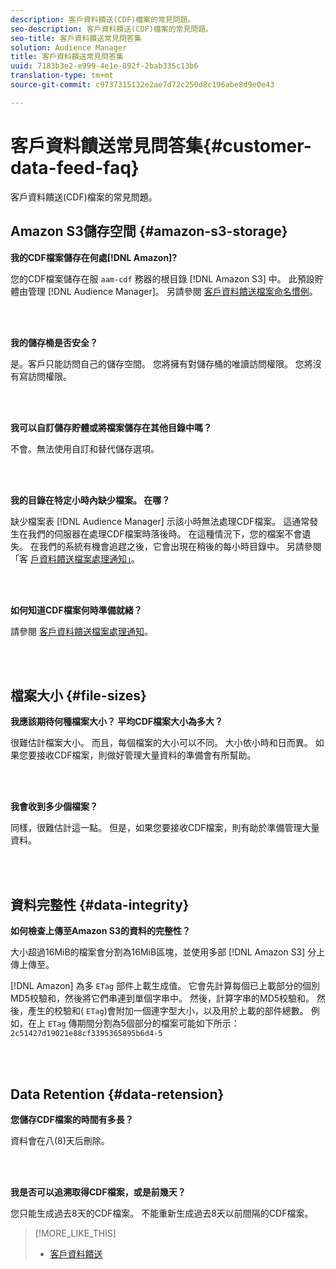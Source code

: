 ```yaml
---
description: 客戶資料饋送(CDF)檔案的常見問題。
seo-description: 客戶資料饋送(CDF)檔案的常見問題。
seo-title: 客戶資料饋送常見問答集
solution: Audience Manager
title: 客戶資料饋送常見問答集
uuid: 7183b3e2-e999-4e1e-892f-2bab335c13b6
translation-type: tm+mt
source-git-commit: c9737315132e2ae7d72c250d8c196abe8d9e0e43

---
```



# 客戶資料饋送常見問答集{#customer-data-feed-faq}

客戶資料饋送(CDF)檔案的常見問題。

## Amazon S3儲存空間 {#amazon-s3-storage}

**我的CDF檔案儲存在何處[!DNL Amazon]?**

您的CDF檔案儲存在服 `aam-cdf` 務器的根目錄 [!DNL Amazon S3] 中。 此預設貯體由管理 [!DNL Audience Manager]。 另請參閱 [客戶資料饋送檔案命名慣例](../features/cdf-files.md#cdf-naming-conventions)。

<br> 

**我的儲存桶是否安全？**

是。客戶只能訪問自己的儲存空間。 您將擁有對儲存桶的唯讀訪問權限。 您將沒有寫訪問權限。

<br> 

**我可以自訂儲存貯體或將檔案儲存在其他目錄中嗎？**

不會。無法使用自訂和替代儲存選項。

<br> 

**我的目錄在特定小時內缺少檔案。 在哪？**

缺少檔案表 [!DNL Audience Manager] 示該小時無法處理CDF檔案。 這通常發生在我們的伺服器在處理CDF檔案時落後時。 在這種情況下，您的檔案不會遺失。 在我們的系統有機會追趕之後，它會出現在稍後的每小時目錄中。 另請參閱「客 [戶資料饋送檔案處理通知」](../features/cdf-files.md#cdf-file-processing-notifications)。

<br> 

**如何知道CDF檔案何時準備就緒？**

請參閱 [客戶資料饋送檔案處理通知](../features/cdf-files.md#cdf-file-processing-notifications)。

<br> 

## 檔案大小 {#file-sizes}

**我應該期待何種檔案大小？ 平均CDF檔案大小為多大？**

很難估計檔案大小。 而且，每個檔案的大小可以不同。 大小依小時和日而異。 如果您要接收CDF檔案，則做好管理大量資料的準備會有所幫助。

<br> 

**我會收到多少個檔案？**

同樣，很難估計這一點。 但是，如果您要接收CDF檔案，則有助於準備管理大量資料。

<br> 

## 資料完整性 {#data-integrity}

**如何檢查上傳至Amazon S3的資料的完整性？**

大小超過16MiB的檔案會分割為16MiB區塊，並使用多部 [!DNL Amazon S3] 分上傳上傳至。

[!DNL Amazon] 為多 `ETag` 部件上載生成值。 它會先計算每個已上載部分的個別MD5校驗和，然後將它們串連到單個字串中。 然後，計算字串的MD5校驗和。 然後，產生的校驗和( `ETag`)會附加一個連字型大小，以及用於上載的部件總數。 例如，在上 `ETag` 傳期間分割為5個部分的檔案可能如下所示： `2c51427d19021e88cf3395365895b6d4-5`

<br> 

## Data Retention {#data-retension}

**您儲存CDF檔案的時間有多長？**

資料會在八(8)天后刪除。

<br> 

**我是否可以追溯取得CDF檔案，或是前幾天？**

您只能生成過去8天的CDF檔案。 不能重新生成過去8天以前間隔的CDF檔案。

>[!MORE_LIKE_THIS]
>
>* [客戶資料饋送](../features/cdf-files.md)

